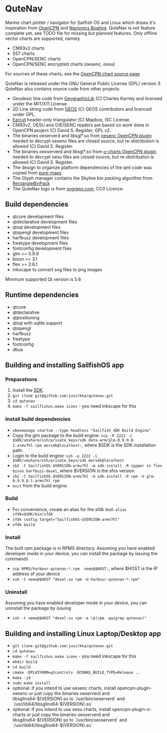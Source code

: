 # QuteNav

Marine chart plotter / navigator for Sailfish OS and Linux which draws it's inspiration
from [OpenCPN](https://opencpn.org) and [Navionics Boating](https://www.navionics.com/apps/navionics-boating ). QuteNav is not feature complete yet, see TODO file for missing but planned features.
Only offline vector charts are supported, namely
- CM93v2 charts
- S57 charts
- OpenCPN/SENC charts
- OpenCPN/SENC encrypted charts (oesenc, oesu)

For sources of these charts, see the [OpenCPN chart source page](https://opencpn.org/OpenCPN/info/chartsource.html)

QuteNav is released under the GNU General Public
License (GPL) version 3. QuteNav also contains source code from other projects
- Geodesic line code from [GeographicLib](https://sourceforge.net/projects/geographiclib/) (C)
Charles Karney and licensed under the MIT/X11 License.
- 2D Line string code from [GEOS](https://trac.osgeo.org/geos) (C) GEOS contributors and licenced under GPL.
- [Earcut](https://github.com/mapbox/earcut.hpp) header-only triangulator (C) Mapbox, ISC License.
- CM93v2, OESU and O(E)SENC readers are based on work done in OpenCPN project (C) David S. Register, GPL v2.
- The binaries oeserverd and libsgl*.so from [oesenc OpenCPN plugin](https://github.com/bdbcat/oesenc_pi/)
needed to decrypt oesenc files are closed source, but re-distribution is allowed (C) David S. Register.
- The binaries oexserverd and libsgl*.so from [o-charts OpenCPN plugin](https://github.com/bdbcat/o-charts_pi/)
needed to decrypt oesu files are closed source, but re-distribution is allowed (C) David S. Register.
- The design to organize platform dependencies of the qml code was copied from [pure-maps](https://github.com/rinigus/pure-maps)
- The Glyph manager contains the Skyline bin packing algorithm from [RectangleBinPack](https://github.com/juj/RectangleBinPack)
- The QuteNav logo is from [svgrepo.com](https://www.svgrepo.com/svg/233528/buoy), CC0 Licence.

## Build dependencies

- qtcore development files
- qtdeclarative development files
- qtsql development files
- qtopengl development files
- harfbuzz development files
- freetype development files
- fontconfig development files
- glm >= 0.9.9
- bison >= 3.1
- flex >= 2.6.1
- inkscape to convert svg files to png images

Minimum supported Qt version is 5.6

## Runtime dependencies

- qtcore
- qtdeclarative
- qtpositioning
- qtsql with sqlite support
- qtopengl
- harfbuzz
- freetype
- fontconfig
- dbus

## Building and installing SailfishOS app

### Preparations

1. Install the [SDK](https://sailfishos.org/wiki/Application_SDK_Installation).
2. `git clone git@github.com:jusirkka/qutenav.git`
3. `cd qutenav`
4. `make -f sailfishos.make icons` - you need inkscape for this

### Install build dependencies

- `vboxmanage startvm --type headless "Sailfish SDK Build Engine"`
- Copy the glm package to the build engine: `scp -P 2222 -i $SDK/vmshare/ssh/private_keys/sdk data-arm/glm-0.9.9.8-1.armv7hl.rpm mersdk@localhost:`, where $SDK is the SDK installation path.
- Login to the build engine: `ssh -p 2222 -i $SDK/vmshare/ssh/private_keys/sdk mersdk@localhost`
- `sb2 -t SailfishOS-$VERSION-armv7hl -m sdk-install -R zypper in flex bison harfbuzz-devel`, where
$VERSION is the sfos version.
- `sb2 -t SailfishOS-$VERSION-armv7hl -m sdk-install -R rpm -U glm-0.9.9.8-1.armv7hl.rpm`
- `exit` from the build engine.

### Build

- For convenience, create an alias for the sfdk tool: `alias sfdk=$SDK/bin/sfdk`
- `sfdk config target="SailfishOS-$VERSION-armv7hl"`
- `sfdk build`

### Install

The built rpm package is in RPMS directory. Assuming you have enabled developer mode in your device, you can install the package by issuing the commands
- `scp RPMS/harbour-qutenav-*.rpm  nemo@$HOST:`, where $HOST is the IP address of your device
- `ssh -t nemo@$HOST "devel-su rpm -U harbour-qutenav-*.rpm"`

### Uninstall

Assuming you have enabled developer mode in your device, you can uninstall the package by issuing
- `ssh -t nemo@$HOST "devel-su rpm -e \$(rpm -qa|grep qutenav)"`

## Building and installing Linux Laptop/Desktop app

- `git clone git@github.com:jusirkka/qutenav.git`
- `cd qutenav`
- `make -f sailfishos.make icons` - you need inkscape for this
- `mkdir build`
- `cd build`
- `cmake -DPLATFORM=qtcontrols -DCMAKE_BUILD_TYPE=Release ..`
- `make -j4`
- `sudo make install`
- optional: if you intend to use oesenc charts, install opencpn-plugin-oesenc or just copy the binaries oeserverd and libsgllnx64-$(VERSION).so to `/usr/bin/oeserverd` and `/usr/lib64/libsgllnx64-$(VERSION).so`
- optional: if you intend to use oesu charts, install opencpn-plugin-o-charts or just copy the binaries oexserverd and libsgllnx64-$(VERSION).so to `/usr/bin/oexserverd` and `/usr/lib64/libsgllnx64-$(VERSION).so`
